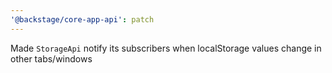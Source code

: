 ```yaml
---
'@backstage/core-app-api': patch
---
```


Made `StorageApi` notify its subscribers when localStorage values change in other tabs/windows
